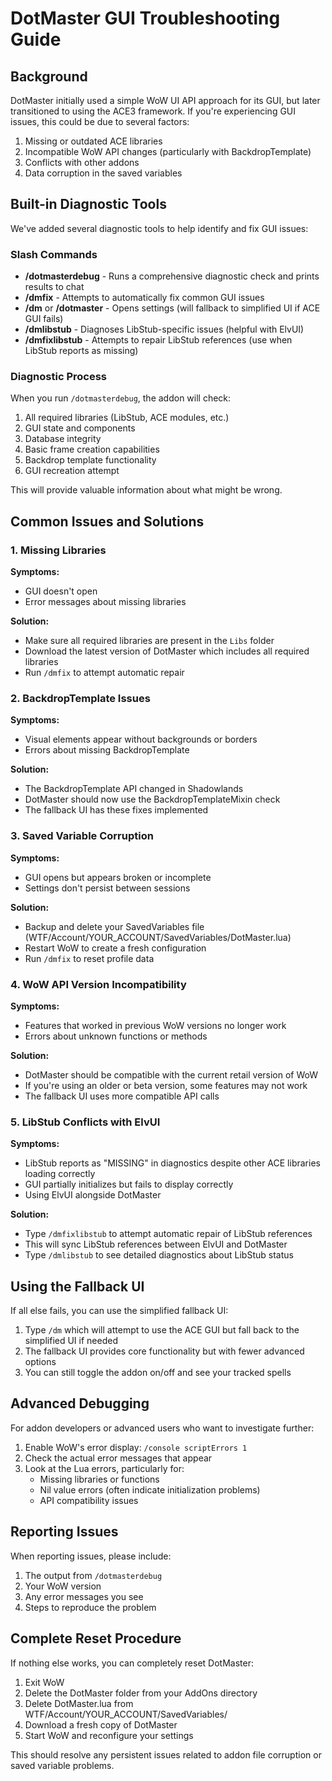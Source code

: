 # DotMaster GUI Troubleshooting Guide

## Background

DotMaster initially used a simple WoW UI API approach for its GUI, but later transitioned to using the ACE3 framework. If you're experiencing GUI issues, this could be due to several factors:

1. Missing or outdated ACE libraries
2. Incompatible WoW API changes (particularly with BackdropTemplate)
3. Conflicts with other addons
4. Data corruption in the saved variables

## Built-in Diagnostic Tools

We've added several diagnostic tools to help identify and fix GUI issues:

### Slash Commands

- **/dotmasterdebug** - Runs a comprehensive diagnostic check and prints results to chat
- **/dmfix** - Attempts to automatically fix common GUI issues
- **/dm** or **/dotmaster** - Opens settings (will fallback to simplified UI if ACE GUI fails)
- **/dmlibstub** - Diagnoses LibStub-specific issues (helpful with ElvUI)
- **/dmfixlibstub** - Attempts to repair LibStub references (use when LibStub reports as missing)

### Diagnostic Process

When you run `/dotmasterdebug`, the addon will check:

1. All required libraries (LibStub, ACE modules, etc.)
2. GUI state and components
3. Database integrity
4. Basic frame creation capabilities 
5. Backdrop template functionality
6. GUI recreation attempt

This will provide valuable information about what might be wrong.

## Common Issues and Solutions

### 1. Missing Libraries

**Symptoms:**
- GUI doesn't open
- Error messages about missing libraries

**Solution:**
- Make sure all required libraries are present in the `Libs` folder
- Download the latest version of DotMaster which includes all required libraries
- Run `/dmfix` to attempt automatic repair

### 2. BackdropTemplate Issues

**Symptoms:**
- Visual elements appear without backgrounds or borders
- Errors about missing BackdropTemplate

**Solution:**
- The BackdropTemplate API changed in Shadowlands
- DotMaster should now use the BackdropTemplateMixin check
- The fallback UI has these fixes implemented

### 3. Saved Variable Corruption

**Symptoms:**
- GUI opens but appears broken or incomplete
- Settings don't persist between sessions

**Solution:**
- Backup and delete your SavedVariables file (WTF/Account/YOUR_ACCOUNT/SavedVariables/DotMaster.lua)
- Restart WoW to create a fresh configuration
- Run `/dmfix` to reset profile data

### 4. WoW API Version Incompatibility

**Symptoms:**
- Features that worked in previous WoW versions no longer work
- Errors about unknown functions or methods

**Solution:**
- DotMaster should be compatible with the current retail version of WoW
- If you're using an older or beta version, some features may not work
- The fallback UI uses more compatible API calls

### 5. LibStub Conflicts with ElvUI

**Symptoms:**
- LibStub reports as "MISSING" in diagnostics despite other ACE libraries loading correctly
- GUI partially initializes but fails to display correctly
- Using ElvUI alongside DotMaster

**Solution:**
- Type `/dmfixlibstub` to attempt automatic repair of LibStub references
- This will sync LibStub references between ElvUI and DotMaster
- Type `/dmlibstub` to see detailed diagnostics about LibStub status

## Using the Fallback UI

If all else fails, you can use the simplified fallback UI:

1. Type `/dm` which will attempt to use the ACE GUI but fall back to the simplified UI if needed
2. The fallback UI provides core functionality but with fewer advanced options
3. You can still toggle the addon on/off and see your tracked spells

## Advanced Debugging

For addon developers or advanced users who want to investigate further:

1. Enable WoW's error display: `/console scriptErrors 1`
2. Check the actual error messages that appear
3. Look at the Lua errors, particularly for:
   - Missing libraries or functions
   - Nil value errors (often indicate initialization problems)
   - API compatibility issues

## Reporting Issues

When reporting issues, please include:

1. The output from `/dotmasterdebug`
2. Your WoW version
3. Any error messages you see
4. Steps to reproduce the problem

## Complete Reset Procedure

If nothing else works, you can completely reset DotMaster:

1. Exit WoW
2. Delete the DotMaster folder from your AddOns directory
3. Delete DotMaster.lua from WTF/Account/YOUR_ACCOUNT/SavedVariables/
4. Download a fresh copy of DotMaster
5. Start WoW and reconfigure your settings

This should resolve any persistent issues related to addon file corruption or saved variable problems. 